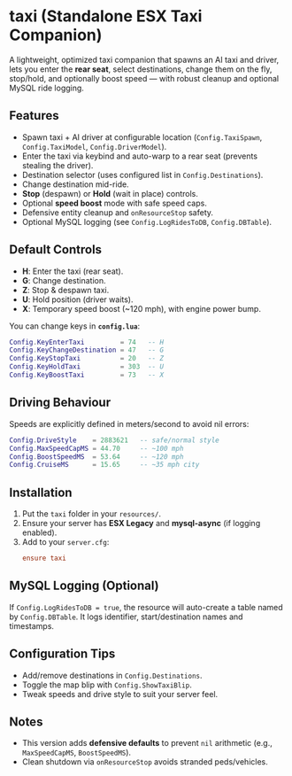 # taxi (Standalone ESX Taxi Companion)

A lightweight, optimized taxi companion that spawns an AI taxi and driver, lets you enter the **rear seat**,
select destinations, change them on the fly, stop/hold, and optionally boost speed — with robust cleanup and
optional MySQL ride logging.

## Features
- Spawn taxi + AI driver at configurable location (`Config.TaxiSpawn`, `Config.TaxiModel`, `Config.DriverModel`).
- Enter the taxi via keybind and auto-warp to a rear seat (prevents stealing the driver).
- Destination selector (uses configured list in `Config.Destinations`).
- Change destination mid-ride.
- **Stop** (despawn) or **Hold** (wait in place) controls.
- Optional **speed boost** mode with safe speed caps.
- Defensive entity cleanup and `onResourceStop` safety.
- Optional MySQL logging (see `Config.LogRidesToDB`, `Config.DBTable`).

## Default Controls
- **H**: Enter the taxi (rear seat).
- **G**: Change destination.
- **Z**: Stop & despawn taxi.
- **U**: Hold position (driver waits).
- **X**: Temporary speed boost (~120 mph), with engine power bump.

You can change keys in **`config.lua`**:
```lua
Config.KeyEnterTaxi         = 74   -- H
Config.KeyChangeDestination = 47   -- G
Config.KeyStopTaxi          = 20   -- Z
Config.KeyHoldTaxi          = 303  -- U
Config.KeyBoostTaxi         = 73   -- X
```

## Driving Behaviour
Speeds are explicitly defined in meters/second to avoid nil errors:
```lua
Config.DriveStyle    = 2883621   -- safe/normal style
Config.MaxSpeedCapMS = 44.70     -- ~100 mph
Config.BoostSpeedMS  = 53.64     -- ~120 mph
Config.CruiseMS      = 15.65     -- ~35 mph city
```

## Installation
1. Put the `taxi` folder in your `resources/`.
2. Ensure your server has **ESX Legacy** and **mysql-async** (if logging enabled).
3. Add to your `server.cfg`:
   ```cfg
   ensure taxi
   ```

## MySQL Logging (Optional)
If `Config.LogRidesToDB = true`, the resource will auto-create a table named by `Config.DBTable`.
It logs identifier, start/destination names and timestamps.

## Configuration Tips
- Add/remove destinations in `Config.Destinations`.
- Toggle the map blip with `Config.ShowTaxiBlip`.
- Tweak speeds and drive style to suit your server feel.

## Notes
- This version adds **defensive defaults** to prevent `nil` arithmetic (e.g., `MaxSpeedCapMS`, `BoostSpeedMS`).
- Clean shutdown via `onResourceStop` avoids stranded peds/vehicles.